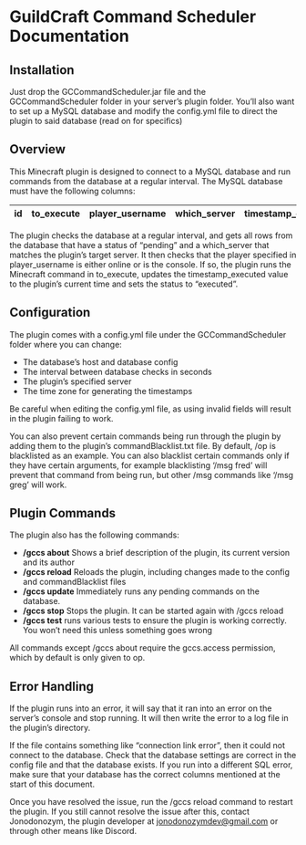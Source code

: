 # GuildCraft Command Scheduler Documentation #

## Installation ##
Just drop the GCCommandScheduler.jar file and the GCCommandScheduler folder in your server’s plugin folder. You’ll also want to set up a MySQL database and modify the config.yml file to direct the plugin to said database (read on for specifics)

## Overview ##
This Minecraft plugin is designed to connect to a MySQL database and run commands from the database at a regular interval. The MySQL database must have the following columns:

| id | to_execute | player_username | which_server | timestamp_created | timestamp_executed | status |
|----|------------|-----------------|--------------|-------------------|--------------------|--------|

The plugin checks the database at a regular interval, and gets all rows from the database that have a status of “pending” and a which_server that matches the plugin’s target server. It then checks that the player specified in player_username is either online or is the console. If so, the plugin runs the Minecraft command in to_execute, updates the timestamp_executed value to the plugin’s current time and sets the status to “executed”.

## Configuration ##
The plugin comes with a config.yml file under the GCCommandScheduler folder where you can change:
  * The database’s host and database config
  *	The interval between database checks in seconds
  *	The plugin’s specified server
  *	The time zone for generating the timestamps

Be careful when editing the config.yml file, as using invalid fields will result in the plugin failing to work.

You can also prevent certain commands being run through the plugin by adding them to the plugin’s commandBlacklist.txt file. By default, /op is blacklisted as an example. You can also blacklist certain commands only if they have certain arguments, for example blacklisting ‘/msg fred’ will prevent that command from being run, but other /msg commands like ‘/msg greg’ will work.

## Plugin Commands ##
The plugin also has the following commands:
   * **/gccs about** 	Shows a brief description of the plugin, its current version and its author
   * **/gccs reload** 	Reloads the plugin, including changes made to the config and commandBlacklist files
   * **/gccs update** 	Immediately runs any pending commands on the database.
   * **/gccs stop**  Stops the plugin. It can be started again with /gccs reload
   * **/gccs test**	runs various tests to ensure the plugin is working correctly. You won’t need this unless something goes wrong

All commands except /gccs about require the gccs.access permission, which by default is only given to op.

## Error Handling ##
If the plugin runs into an error, it will say that it ran into an error on the server’s console and stop running. It will then write the error to a log file in the plugin’s directory.

If the file contains something like “connection link error”, then it could not connect to the database. Check that the database settings are correct in the config file and that the database exists. If you run into a different SQL error, make sure that your database has the correct columns mentioned at the start of this document.

Once you have resolved the issue, run the /gccs reload command to restart the plugin. If you still cannot resolve the issue after this, contact Jonodonozym, the plugin developer at jonodonozymdev@gmail.com or through other means like Discord.

